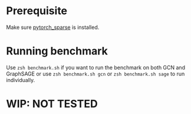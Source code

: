 # Prerequisite
Make sure [pytorch_sparse](https://github.com/rusty1s/pytorch_sparse) is installed.
# Running benchmark
Use `zsh benchmark.sh` if you want to run the benchmark on both GCN and GraphSAGE or use `zsh benchmark.sh gcn` or `zsh benchmark.sh sage` to run individually.
# WIP: NOT TESTED